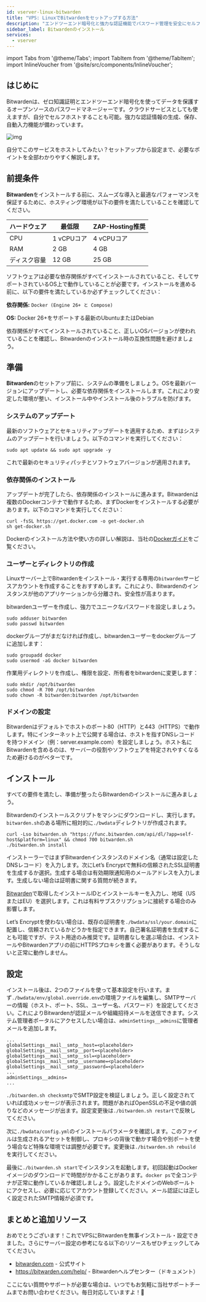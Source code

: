 ```yaml
---
id: vserver-linux-bitwarden
title: "VPS: LinuxでBitwardenをセットアップする方法"
description: "エンドツーエンド暗号化と強力な認証機能でパスワード管理を安全にセルフホストする方法 → 今すぐ詳しくチェック"
sidebar_label: Bitwardenのインストール
services:
  - vserver
---
```


import Tabs from '@theme/Tabs';
import TabItem from '@theme/TabItem';
import InlineVoucher from '@site/src/components/InlineVoucher';

## はじめに

Bitwardenは、ゼロ知識証明とエンドツーエンド暗号化を使ってデータを保護するオープンソースのパスワードマネージャーです。クラウドサービスとしても使えますが、自分でセルフホストすることも可能。強力な認証情報の生成、保存、自動入力機能が備わっています。

![img](https://screensaver01.zap-hosting.com/index.php/s/RwKmstAct5kNQwB/preview)

自分でこのサービスをホストしてみたい？セットアップから設定まで、必要なポイントを全部わかりやすく解説します。

<InlineVoucher />



## 前提条件

**Bitwarden**をインストールする前に、スムーズな導入と最適なパフォーマンスを保証するために、ホスティング環境が以下の要件を満たしていることを確認してください。

| ハードウェア   | 最低限       | ZAP-Hosting推奨             |
| ---------- | ------------ | -------------------------- |
| CPU        | 1 vCPUコア   | 4 vCPUコア                 |
| RAM        | 2 GB         | 4 GB                       |
| ディスク容量 | 12 GB        | 25 GB                      |

ソフトウェアは必要な依存関係がすべてインストールされていること、そしてサポートされているOS上で動作していることが必要です。インストールを進める前に、以下の要件を満たしているか必ずチェックしてください：

**依存関係:** `Docker (Engine 26+ と Compose)`

**OS:** Docker 26+をサポートする最新のUbuntuまたはDebian

依存関係がすべてインストールされていること、正しいOSバージョンが使われていることを確認し、Bitwardenのインストール時の互換性問題を避けましょう。



## 準備

**Bitwarden**のセットアップ前に、システムの準備をしましょう。OSを最新バージョンにアップデートし、必要な依存関係をインストールします。これにより安定した環境が整い、インストール中やインストール後のトラブルを防げます。


### システムのアップデート
最新のソフトウェアとセキュリティアップデートを適用するため、まずはシステムのアップデートを行いましょう。以下のコマンドを実行してください：

```
sudo apt update && sudo apt upgrade -y
```
これで最新のセキュリティパッチとソフトウェアバージョンが適用されます。

### 依存関係のインストール
アップデートが完了したら、依存関係のインストールに進みます。Bitwardenは複数のDockerコンテナで動作するため、まずDockerをインストールする必要があります。以下のコマンドを実行してください：

```
curl -fsSL https://get.docker.com -o get-docker.sh
sh get-docker.sh
```

Dockerのインストール方法や使い方の詳しい解説は、当社の[Dockerガイド](vserver-linux-docker.md)をご覧ください。



### ユーザーとディレクトリの作成

Linuxサーバー上でBitwardenをインストール・実行する専用の`bitwarden`サービスアカウントを作成することをおすすめします。これにより、Bitwardenのインスタンスが他のアプリケーションから分離され、安全性が高まります。

bitwardenユーザーを作成し、強力でユニークなパスワードを設定しましょう。

```
sudo adduser bitwarden
sudo passwd bitwarden
```

dockerグループがまだなければ作成し、bitwardenユーザーをdockerグループに追加します：

```
sudo groupadd docker
sudo usermod -aG docker bitwarden
```

作業用ディレクトリを作成し、権限を設定、所有者をbitwardenに変更します：

```
sudo mkdir /opt/bitwarden
sudo chmod -R 700 /opt/bitwarden
sudo chown -R bitwarden:bitwarden /opt/bitwarden
```



### ドメインの設定

Bitwardenはデフォルトでホストのポート80（HTTP）と443（HTTPS）で動作します。特にインターネット上で公開する場合は、ホストを指すDNSレコードを持つドメイン（例：server.example.com）を設定しましょう。ホスト名にBitwardenを含めるのは、サーバーの役割やソフトウェアを特定されやすくなるため避けるのがベターです。




## インストール
すべての要件を満たし、準備が整ったらBitwardenのインストールに進みましょう。

Bitwardenのインストールスクリプトをマシンにダウンロードし、実行します。`bitwarden.sh`のある場所に相対的に`./bwdata`ディレクトリが作成されます。

```
curl -Lso bitwarden.sh "https://func.bitwarden.com/api/dl/?app=self-host&platform=linux" && chmod 700 bitwarden.sh
./bitwarden.sh install
```

インストーラーではまずBitwardenインスタンスのドメイン名（通常は設定したDNSレコード）を入力します。次にLet’s Encryptで無料の信頼されたSSL証明書を生成するか選択。生成する場合は有効期限通知用のメールアドレスを入力します。生成しない場合は証明書に関する質問が続きます。

[Bitwarden](https://bitwarden.com/host)で取得したインストールIDとインストールキーを入力し、地域（USまたはEU）を選択します。これは有料サブスクリプションに接続する場合のみ影響します。

Let’s Encryptを使わない場合は、既存の証明書を`./bwdata/ssl/your.domain`に配置し、信頼されているかどうかを指定できます。自己署名証明書を生成することも可能ですが、テスト用途のみ推奨です。証明書なしを選ぶ場合は、インストールやBitwardenアプリの前にHTTPSプロキシを置く必要があります。そうしないと正常に動作しません。



## 設定

インストール後は、2つのファイルを使って基本設定を行います。まず`./bwdata/env/global.override.env`の環境ファイルを編集し、SMTPサーバーの情報（ホスト、ポート、SSL、ユーザー名、パスワード）を設定してください。これによりBitwardenが認証メールや組織招待メールを送信できます。システム管理者ポータルにアクセスしたい場合は、`adminSettings__admins`に管理者メールを追加します。

```
...
globalSettings__mail__smtp__host=<placeholder>
globalSettings__mail__smtp__port=<placeholder>
globalSettings__mail__smtp__ssl=<placeholder>
globalSettings__mail__smtp__username=<placeholder>
globalSettings__mail__smtp__password=<placeholder>
...
adminSettings__admins=
...
```

`./bitwarden.sh checksmtp`でSMTP設定を検証しましょう。正しく設定されていれば成功メッセージが表示されます。問題があればOpenSSLの不足や値の誤りなどのメッセージが出ます。設定変更後は`./bitwarden.sh restart`で反映してください。

次に`./bwdata/config.yml`のインストールパラメータを確認します。このファイルは生成されるアセットを制御し、プロキシの背後で動かす場合や別ポートを使う場合など特殊な環境では調整が必要です。変更後は`./bitwarden.sh rebuild`を実行してください。

最後に`./bitwarden.sh start`でインスタンスを起動します。初回起動はDockerイメージのダウンロードで時間がかかることがあります。`docker ps`で全コンテナが正常に動作しているか確認しましょう。設定したドメインのWebボールトにアクセスし、必要に応じてアカウント登録してください。メール認証には正しく設定されたSMTP情報が必須です。

## まとめと追加リソース

おめでとうございます！これでVPSにBitwardenを無事インストール・設定できました。さらにサーバー設定の参考になる以下のリソースもぜひチェックしてみてください。

- [bitwarden.com](https://bitwarden.com/) - 公式サイト
- https://bitwarden.com/help/ - Bitwardenヘルプセンター（ドキュメント）

ここにない質問やサポートが必要な場合は、いつでもお気軽に当社サポートチームまでお問い合わせください。毎日対応していますよ！🙂